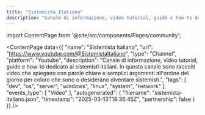 ```yaml
---
title: "Sistemista Italiano"
description: "Canale di informazione, video tutorial, guide e how-to dedicato ai sistemisti italiani. In questo canale sono raccolti video che spiegano con parole chiare e semplici argomenti all'ordine del giorno per coloro che sono o desiderano diventare sistemisti."
---
```

import ContentPage from '@site/src/components/Pages/community';

<ContentPage
    data={{
  "name": "Sistemista Italiano",
  "url": "https://www.youtube.com/@SistemistaItaliano",
  "type": "Channel",
  "platform": "Youtube",
  "description": "Canale di informazione, video tutorial, guide e how-to dedicato ai sistemisti italiani. In questo canale sono raccolti video che spiegano con parole chiare e semplici argomenti all'ordine del giorno per coloro che sono o desiderano diventare sistemisti.",
  "tags": [
    "dev",
    "os",
    "server",
    "windows",
    "linux",
    "system",
    "network"
  ],
  "events_type": [
    "Video"
  ],
  "autogenerated": {
    "filename": "sistemista-italiano.json",
    "timestamp": "2025-03-13T18:36:45Z",
    "partnership": false
  }
}}
/>
